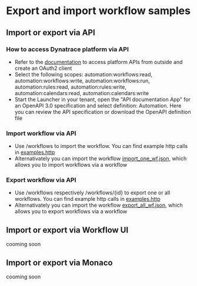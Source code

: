 # Export and import workflow samples

## Import or export via API

### How to access Dynatrace platform via API 

- Refer to the [documentation](https://developer.dynatrace.com/develop/access-platform-apis-from-outside/) to access platform APIs from outside and create an OAuth2 client
- Select the following scopes: automation:workflows:read, automation:workflows:write, automation:workflows:run, automation:rules:read, automation:rules:write, automation:calendars:read, automation:calendars:write
- Start the Launcher in your tenant, open the "API documentation App" for an OpenAPI 3.0 specification and select definition: Automation. Here you can review the API specification or download the OpenAPI definition file

### Import workflow via API

- Use <POST> /workflows to import the workflow. You can find example http calls in [examples.http](https://github.com/Dynatrace/Dynatrace-workflow-samples/howtoimportexport/examples.http) 
- Alternativately you can import the workflow [import_one_wf.json](https://github.com/Dynatrace/Dynatrace-workflow-samples/howtoimportexport/import_one_wf.json), which allows you to import workflows via a workflow

### Export  workflow via API

- Use <GET> /workflows respectively <GET> /workflows/{id} to export one or all workflows. You can find example http calls in [examples.http](https://github.com/Dynatrace/Dynatrace-workflow-samples/howtoimportexport/examples.http)
- Alternativately you can import the workflow [export_all_wf.json](https://github.com/Dynatrace/Dynatrace-workflow-samples/howtoimportexport/import_one_wf.json), which allows you to export workflows via a workflow

## Import or export via Workflow UI 

cooming soon

## Import or export via Monaco

cooming soon